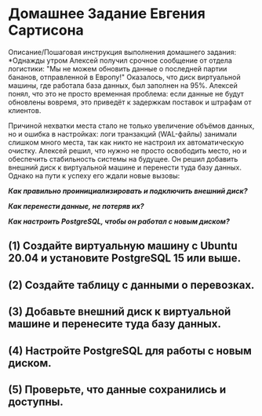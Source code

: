 # Домашнее Задание Евгения Сартисона #

Описание/Пошаговая инструкция выполнения домашнего задания:
*Однажды утром Алексей получил срочное сообщение от отдела логистики: "Мы не можем обновить данные о последней партии бананов, отправленной в Европу!" 
Оказалось, что диск виртуальной машины, где работала база данных, был заполнен на 95%. Алексей понял, что это не просто временная проблема: если данные не будут обновлены вовремя, 
это приведёт к задержкам поставок и штрафам от клиентов.

Причиной нехватки места стало не только увеличение объёмов данных, но и ошибка в настройках: логи транзакций (WAL-файлы) занимали слишком много места, 
так как никто не настроил их автоматическую очистку.
Алексей решил, что нужно не просто освободить место, но и обеспечить стабильность системы на будущее.
Он решил добавить внешний диск к виртуальной машине и перенести туда базу данных. Однако на пути к успеху его ждали новые вызовы:

***Как правильно проинициализировать и подключить внешний диск?***

***Как перенести данные, не потеряв их?***

***Как настроить PostgreSQL, чтобы он работал с новым диском?***


## (1) Создайте виртуальную машину с Ubuntu 20.04 и установите PostgreSQL 15 или выше. ##


## (2) Создайте таблицу с данными о перевозках. ## 


## (3) Добавьте внешний диск к виртуальной машине и перенесите туда базу данных. ## 


## (4) Настройте PostgreSQL для работы с новым диском. ##


## (5) Проверьте, что данные сохранились и доступны. ##
